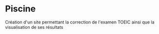 # Piscine
Création d'un site permettant la correction de l'examen TOEIC ainsi que la visualisation de ses résultats
